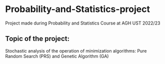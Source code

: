 # Probability-and-Statistics-project
Project made during Probability and Statistics Course at AGH UST 2022/23

## Topic of the project:
Stochastic analysis of the operation of minimization algorithms: Pure Random Search (PRS) and Genetic Algorithm (GA)
